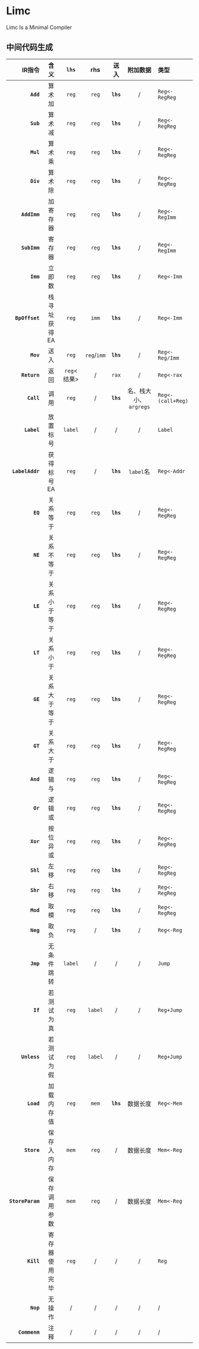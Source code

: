 # Limc

Limc Is a Minimal Compiler

## 中间代码生成

|           IR指令 |      含义      |  **`lhs`**  |     rhs     |   送入    |       附加数据        | 类型              |
| ---------------: | :------------: | :---------: | :---------: | :-------: | :-------------------: | :---------------- |
|        **`Add`** |     算术加     |    `reg`    |    `reg`    | **`lhs`** |           /           | `Reg<-RegReg`     |
|        **`Sub`** |     算术减     |    `reg`    |    `reg`    | **`lhs`** |           /           | `Reg<-RegReg`     |
|        **`Mul`** |     算术乘     |    `reg`    |    `reg`    | **`lhs`** |           /           | `Reg<-RegReg`     |
|        **`Div`** |     算术除     |    `reg`    |    `reg`    | **`lhs`** |           /           | `Reg<-RegReg`     |
|     **`AddImm`** |    加寄存器    |    `reg`    |    `reg`    | **`lhs`** |           /           | `Reg<-RegImm`     |
|     **`SubImm`** |     寄存器     |    `reg`    |    `reg`    | **`lhs`** |           /           | `Reg<-RegImm`     |
|        **`Imm`** |     立即数     |    `reg`    |    `reg`    | **`lhs`** |           /           | `Reg<-Imm`        |
|   **`BpOffset`** |  栈寻址获得EA  |    `reg`    |    `imm`    | **`lhs`** |           /           | `Reg<-Imm`        |
|        **`Mov`** |      送入      |    `reg`    | `reg`/`imm` | **`lhs`** |           /           | `Reg<-Reg/Imm`    |
|     **`Return`** |      返回      | `reg`<结果> |      /      |   `rax`   |           /           | `Reg<-rax`        |
|       **`Call`** |      调用      |    `reg`    |      /      | **`lhs`** | 名、栈大小、`argregs` | `Reg<-(call+Reg)` |
|      **`Label`** |    放置标号    |   `label`   |      /      |     /     |           /           | `Label`           |
|  **`LabelAddr`** |   获得标号EA   |    `reg`    |      /      | **`lhs`** |       `label`名       | `Reg<-Addr`       |
|         **`EQ`** |    关系等于    |    `reg`    |    `reg`    | **`lhs`** |           /           | `Reg<-RegReg`     |
|         **`NE`** |   关系不等于   |    `reg`    |    `reg`    | **`lhs`** |           /           | `Reg<-RegReg`     |
|         **`LE`** |  关系小于等于  |    `reg`    |    `reg`    | **`lhs`** |           /           | `Reg<-RegReg`     |
|         **`LT`** |    关系小于    |    `reg`    |    `reg`    | **`lhs`** |           /           | `Reg<-RegReg`     |
|         **`GE`** |  关系大于等于  |    `reg`    |    `reg`    | **`lhs`** |           /           | `Reg<-RegReg`     |
|         **`GT`** |    关系大于    |    `reg`    |    `reg`    | **`lhs`** |           /           | `Reg<-RegReg`     |
|        **`And`** |     逻辑与     |    `reg`    |    `reg`    | **`lhs`** |           /           | `Reg<-RegReg`     |
|         **`Or`** |     逻辑或     |    `reg`    |    `reg`    | **`lhs`** |           /           | `Reg<-RegReg`     |
|        **`Xor`** |    按位异或    |    `reg`    |    `reg`    | **`lhs`** |           /           | `Reg<-RegReg`     |
|        **`Shl`** |      左移      |    `reg`    |    `reg`    | **`lhs`** |           /           | `Reg<-RegReg`     |
|        **`Shr`** |      右移      |    `reg`    |    `reg`    | **`lhs`** |           /           | `Reg<-RegReg`     |
|        **`Mod`** |      取模      |    `reg`    |    `reg`    | **`lhs`** |           /           | `Reg<-RegReg`     |
|        **`Neg`** |      取负      |    `reg`    |      /      | **`lhs`** |           /           | `Reg<-Reg`        |
|        **`Jmp`** |   无条件跳转   |   `label`   |      /      |     /     |           /           | `Jump`            |
|         **`If`** |   若测试为真   |    `reg`    |   `label`   |     /     |           /           | `Reg+Jump`        |
|     **`Unless`** |   若测试为假   |    `reg`    |   `label`   |     /     |           /           | `Reg+Jump`        |
|       **`Load`** |   加载内存值   |    `reg`    |    `mem`    | **`lhs`** |       数据长度        | `Reg<-Mem`        |
|      **`Store`** |   保存入内存   |    `mem`    |    `reg`    |     /     |       数据长度        | `Mem<-Reg`        |
| **`StoreParam`** |  保存调用参数  |    `mem`    |    `reg`    |     /     |       数据长度        | `Mem<-Reg`        |
|       **`Kill`** | 寄存器使用完毕 |    `reg`    |      /      |     /     |           /           | `Reg`             |
|        **`Nop`** |     无操作     |      /      |      /      |     /     |           /           | /                 |
|    **`Commenm`** |      注释      |      /      |      /      |     /     |           /           | /                 |
